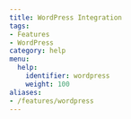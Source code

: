 ```yaml
---
title: WordPress Integration
tags:
- Features
- WordPress
category: help
menu:
  help:
    identifier: wordpress
    weight: 100
aliases:
- /features/wordpress
---
```

